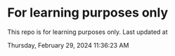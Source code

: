 # For learning purposes only
This repo is for learning purposes only.
Last updated at

Thursday, February 29, 2024 11:36:23 AM

